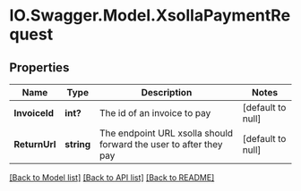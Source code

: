 # IO.Swagger.Model.XsollaPaymentRequest
## Properties

Name | Type | Description | Notes
------------ | ------------- | ------------- | -------------
**InvoiceId** | **int?** | The id of an invoice to pay | [default to null]
**ReturnUrl** | **string** | The endpoint URL xsolla should forward the user to after they pay | [default to null]

[[Back to Model list]](../README.md#documentation-for-models) [[Back to API list]](../README.md#documentation-for-api-endpoints) [[Back to README]](../README.md)

